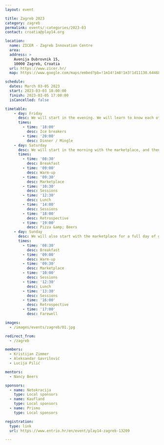 ```yaml
---
layout: event

title: Zagreb 2023
category: zagreb
permalink: events/:categories/2023-03
contact: croatia@play14.org

location:
  name: ZICER - Zagreb Innovation Centre
  area:
  address: >
    Avenija Dubrovnik 15, 
    10000 Zagreb, Croatia
  url: https://www.zicer.hr/
  map: https://www.google.com/maps/embed?pb=!1m14!1m8!1m3!1d11130.644682390654!2d15.9746917!3d45.7779803!3m2!1i1024!2i768!4f13.1!3m3!1m2!1s0x0%3A0x19d4422c69d308a7!2sCroatian%20inovation%20center%20-%20ZICER!5e0!3m2!1sen!2slu!4v1672247241372!5m2!1sen!2slu

schedule:
  dates: March 03-05 2023
  start: 2023-03-03 18:00:00
  finish: 2023-03-05 17:00:00
  isCancelled: false

timetable:
    - day: Friday
      desc: We will start in the evening. We will learn to know each other and share a nice dinner all together.
      times:
        - time: '18:00'
          desc: Ice breakers
        - time: '20:00'
          desc: Dinner / Mingle
    - day: Saturday
      desc: We will start in the morning with the marketplace, and then we will play games all day long.
      times:
        - time: '08:30'
          desc: Breakfast
        - time: '09:00'
          desc: Warm-up
        - time: '09:30'
          desc: Marketplace
        - time: '10:30'
          desc: Sessions
        - time: '12:30'
          desc: Lunch
        - time: '14:00'
          desc: Sessions
        - time: '18:00'
          desc: Retrospective
        - time: '19:00'
          desc: Pizza &amp; Beers
    - day: Sunday
      desc: We will also start with the marketplace for a full day of games. Whoever needs to catch a plane can leave earlier.
      times:
        - time: '08:30'
          desc: Breakfast
        - time: '09:00'
          desc: Warm-up
        - time: '09:30'
          desc: Marketplace
        - time: '10:00'
          desc: Sessions
        - time: '12:30'
          desc: Lunch
        - time: '13:30'
          desc: Sessions
        - time: '16:00'
          desc: Retrospective
        - time: '17:00'
          desc: Farewell

images:
  - /images/events/zagreb/01.jpg

redirect_from:
  - /zagreb

members:
  - Kristijan Zimmer
  - Aleksandar Gavrilović
  - Lucija Pilić

mentors:
  - Nancy Beers

sponsors:
  - name: Netokracija
    type: Local sponsors
  - name: Kaufland
    type: Local sponsors
  - name: Prismo
    type: Local sponsors

registration:
  type: link
  url: https://www.entrio.hr/en/event/play14-zagreb-13209

---
```


